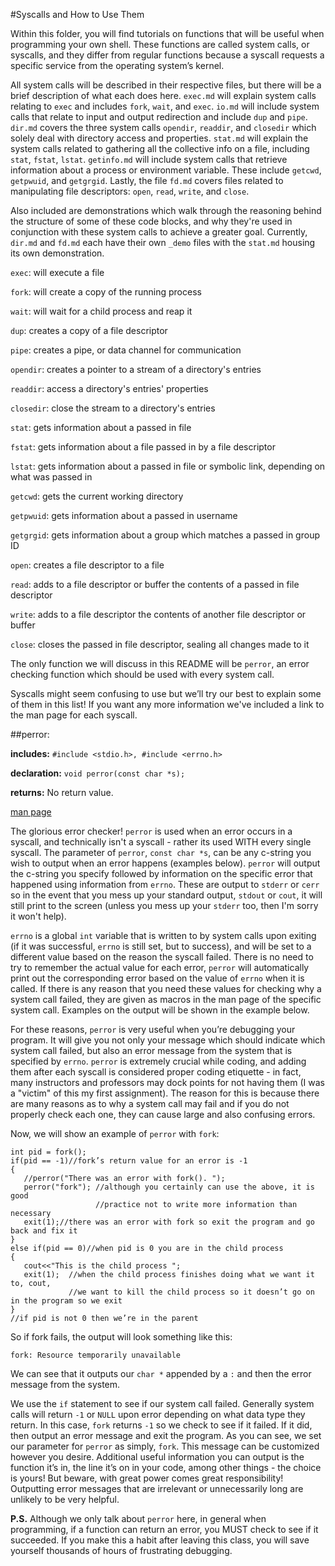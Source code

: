 #Syscalls and How to Use Them

Within this folder, you will find tutorials on functions that will be useful when programming your own shell.
These functions are called system calls, or syscalls, and they differ from regular functions because a syscall requests a specific service from the operating system’s kernel.

All system calls will be described in their respective files, but there will be a brief description of what each does here.
`exec.md` will explain system calls relating to `exec` and includes `fork`, `wait`, and `exec`.
`io.md` will include system calls that relate to input and output redirection and include `dup` and `pipe`.
`dir.md` covers the three system calls `opendir`, `readdir`, and `closedir` which solely deal with directory access and properties.
`stat.md` will explain the system calls related to gathering all the collective info on a file, including `stat`, `fstat`, `lstat`.
`getinfo.md` will include system calls that retrieve information about a process or environment variable.
These include `getcwd`, `getpwuid`, and `getgrgid`.
Lastly, the file `fd.md` covers files related to manipulating file descriptors: `open`, `read`, `write`, and `close`.

Also included are demonstrations which walk through the reasoning behind the structure of some of these code blocks, and why they're used in conjunction with these system calls to achieve a greater goal.
Currently, `dir.md` and `fd.md` each have their own `_demo` files with the `stat.md` housing its own demonstration.

`exec`: will execute a file

`fork`: will create a copy of the running process

`wait`: will wait for a child process and reap it

`dup`: creates a copy of a file descriptor

`pipe`: creates a pipe, or data channel for communication

`opendir`: creates a pointer to a stream of a directory's entries

`readdir`: access a directory's entries' properties

`closedir`: close the stream to a directory's entries

`stat`: gets information about a passed in file

`fstat`: gets information about a file passed in by a file descriptor

`lstat`: gets information about a passed in file or symbolic link, depending on what was passed in

`getcwd`: gets the current working directory

`getpwuid`: gets information about a passed in username

`getgrgid`: gets information about a group which matches a passed in group ID

`open`: creates a file descriptor to a file

`read`: adds to a file descriptor or buffer the contents of a passed in file descriptor

`write`: adds to a file descriptor the contents of another file descriptor or buffer

`close`: closes the passed in file descriptor, sealing all changes made to it

The only function we will discuss in this README will be `perror`, an error checking function which should be used with every system call.

Syscalls might seem confusing to use but we’ll try our best to explain some of them in this list!
If you want any more information we've included a link to the man page for each syscall.

##perror:

**includes:** `#include <stdio.h>, #include <errno.h>`

**declaration:** `void perror(const char *s);`

**returns:** No return value.

[man page](http://linux.die.net/man/3/perror)

The glorious error checker!
`perror` is used when an error occurs in a syscall, and technically isn't a syscall - rather its used WITH every single syscall.
The parameter of `perror`, `const char *s`, can be any c-string you wish to output when an error happens (examples below).
`perror` will output the c-string you specify followed by information on the specific error that happened using information from `errno`.
These are output to `stderr` or `cerr` so in the event that you mess up your standard output, `stdout` or `cout`, it will still print to the screen (unless you mess up your `stderr` too, then I'm sorry it won't help).

`errno` is a global `int` variable that is written to by system calls upon exiting (if it was successful, `errno` is still set, but to success), and will be set to a different value based on the reason the syscall failed.
There is no need to try to remember the actual value for each error, `perror` will automatically print out the corresponding error based on the value of `errno` when it is called.
If there is any reason that you need these values for checking why a system call failed, they are given as macros in the man page of the specific system call.
Examples on the output will be shown in the example below.

For these reasons, `perror` is very useful when you’re debugging your program.
It will give you not only your message which should indicate which system call failed, but also an error message from the system that is specified by `errno`.
`perror` is extremely crucial while coding, and adding them after each syscall is considered proper coding etiquette - in fact, many instructors and professors may dock points for not having them (I was a "victim" of this my first assignment).
The reason for this is because there are many reasons as to why a system call may fail and if you do not properly check each one, they can cause large and also confusing errors.

Now, we will show an example of `perror` with `fork`:
```
int pid = fork();
if(pid == -1)//fork’s return value for an error is -1
{
   //perror("There was an error with fork(). ");
   perror("fork"); //although you certainly can use the above, it is good
                   //practice not to write more information than necessary
   exit(1);//there was an error with fork so exit the program and go back and fix it
}
else if(pid == 0)//when pid is 0 you are in the child process
{
   cout<<"This is the child process ";
   exit(1);  //when the child process finishes doing what we want it to, cout,
             //we want to kill the child process so it doesn’t go on in the program so we exit
}
//if pid is not 0 then we’re in the parent
```

So if fork fails, the output will look something like this:

`fork: Resource temporarily unavailable`

We can see that it outputs our `char *` appended by a `:` and then the error message from the system.

We use the `if` statement to see if our system call failed.
Generally system calls will return `-1` or `NULL` upon error depending on what data type they return.
In this case, `fork` returns `-1` so we check to see if it failed.
If it did, then output an error message and exit the program.
As you can see, we set our parameter for `perror` as simply, `fork`.
This message can be customized however you desire.
Additional useful information you can output is the function it’s in, the line it’s on in your code, among other things - the choice is yours!
But beware, with great power comes great responsibility!
Outputting error messages that are irrelevant or unnecessarily long are unlikely to be very helpful.

**P.S.** Although we only talk about `perror` here, in general when programming, if a function can return an error, you MUST check to see if it succeeded.
If you make this a habit after leaving this class, you will save yourself thousands of hours of frustrating debugging.


